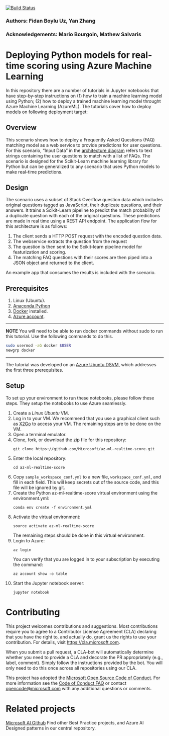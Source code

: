 [![Build Status](https://dev.azure.com/AZGlobal/Azure%20Global%20CAT%20Engineering/_apis/build/status/AGCE%20AI/Happy%20Path%20Builds/AI%20ML%20RTS?branchName=master)](https://dev.azure.com/AZGlobal/Azure%20Global%20CAT%20Engineering/_build/latest?definitionId=118&branchName=master)
### Authors: Fidan Boylu Uz, Yan Zhang
### Acknowledgements: Mario Bourgoin, Mathew Salvaris

# Deploying Python models for real-time scoring using Azure Machine Learning

In this repository there are a number of tutorials in Jupyter notebooks that have step-by-step instructions on (1) how to train a machine learning model using Python; (2) how to deploy a trained machine learning model throught Azure Machine Learning (AzureML). The tutorials cover how to deploy models on following deployment target:

## Overview
This scenario shows how to deploy a Frequently Asked Questions (FAQ) matching model as a web service to provide predictions for user questions. For this scenario, “Input Data” in the [architecture diagram](https://docs.microsoft.com/en-us/azure/architecture/reference-architectures/ai/realtime-scoring-python) refers to text strings containing the user questions to match with a list of FAQs. The scenario is designed for the Scikit-Learn machine learning library for Python but can be generalized to any scenario that uses Python models to make real-time predictions.

## Design
<!-- ![alt text](Design.png "Design") -->
The scenario uses a subset of Stack Overflow question data which includes original questions tagged as JavaScript, their duplicate questions, and their answers. It trains a Scikit-Learn pipeline to predict the match probability of a duplicate question with each of the original questions. These predictions are made in real time using a REST API endpoint.
The application flow for this architecture is as follows:
1.	The client sends a HTTP POST request with the encoded question data.
2.	The  webservice extracts the question from the request
3.	The question is then sent to the Scikit-learn pipeline model for featurization and scoring. 
4.	The matching FAQ questions with their scores are then piped into a JSON object and returned to the client.

An example app that consumes the results is included with the scenario.

## Prerequisites
1. Linux (Ubuntu).
1. [Anaconda Python](https://www.anaconda.com/download)
1. [Docker](https://docs.docker.com/v17.12/install/linux/docker-ee/ubuntu) installed.
1. [Azure account](https://azure.microsoft.com).


---
**NOTE**
You will need to be able to run docker commands without sudo to run this tutorial. Use the following commands to do this.

```bash
sudo usermod -aG docker $USER
newgrp docker
``` 
---

The tutorial was developed on an [Azure Ubuntu
DSVM](https://docs.microsoft.com/en-us/azure/machine-learning/data-science-virtual-machine/dsvm-ubuntu-intro),
which addresses the first three prerequisites.

## Setup

To set up your environment to run these notebooks, please follow these steps.  They setup the notebooks to use Azure seamlessly.

1. Create a _Linux_ _Ubuntu_ VM.
1. Log in to your VM.  We recommend that you use a graphical client
   such as
   [X2Go](https://docs.microsoft.com/en-us/azure/machine-learning/data-science-virtual-machine/dsvm-ubuntu-intro#x2go)
   to access your VM.  The remaining steps are to be done on the VM.
1. Open a terminal emulator.
1. Clone, fork, or download the zip file for this repository:
   ```
   git clone https://github.com/Microsoft/az-ml-realtime-score.git
   ```
1. Enter the local repository:
   ```
   cd az-ml-realtime-score
   ```
1. Copy `sample_workspace_conf.yml` to a new file, `workspace_conf.yml`, and fill in each field. This will keep secrets out of the source code, and this file will be ignored by git.
1. Create the Python az-ml-realtime-score virtual environment using the environment.yml:
   ```
   conda env create -f environment.yml
   ```
1. Activate the virtual environment:
   ```
   source activate az-ml-realtime-score
   ```
   The remaining steps should be done in this virtual environment.
1. Login to Azure:
   ```
   az login
   ```
   You can verify that you are logged in to your subscription by executing
   the command:
   ```
   az account show -o table
   ```
1. Start the Jupyter notebook server:
   ```
   jupyter notebook
   ```

# Contributing
This project welcomes contributions and suggestions.  Most contributions require you to agree to a
Contributor License Agreement (CLA) declaring that you have the right to, and actually do, grant us
the rights to use your contribution. For details, visit https://cla.microsoft.com.

When you submit a pull request, a CLA-bot will automatically determine whether you need to provide
a CLA and decorate the PR appropriately (e.g., label, comment). Simply follow the instructions
provided by the bot. You will only need to do this once across all repositories using our CLA.

This project has adopted the [Microsoft Open Source Code of Conduct](https://opensource.microsoft.com/codeofconduct/).
For more information see the [Code of Conduct FAQ](https://opensource.microsoft.com/codeofconduct/faq/) or
contact [opencode@microsoft.com](mailto:opencode@microsoft.com) with any additional questions or comments.


# Related projects

[Microsoft AI Github](https://github.com/microsoft/ai) Find other Best Practice projects, and Azure AI Designed patterns in our central repository. 
